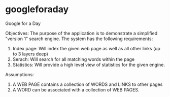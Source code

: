 # googleforaday
Google for a Day

Objectives:
The purpose of the application is to demonstrate a simplified "version 1" search engine.  The system has the following requirements:
1.  Index page:  Will index the given web page as well as all other links (up to 3 layers deep)
2.  Serach:  Will search for all matching words within the page
3.  Statistics:  Will provide a high level view of statistics for the given engine.

Assumptions:
1.  A WEB PAGE contains a collection of WORDS and LINKS to other pages
2.  A WORD can be associated with a collection of WEB PAGES.
